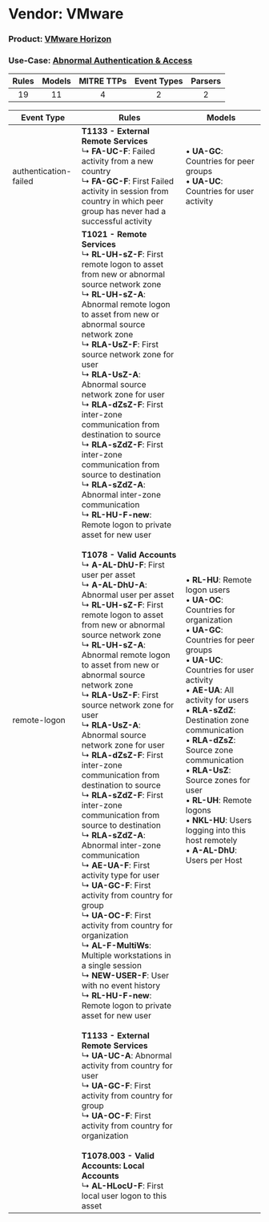 Vendor: VMware
==============
### Product: [VMware Horizon](../ds_vmware_vmware_horizon.md)
### Use-Case: [Abnormal Authentication & Access](../../../../UseCases/uc_abnormal_authentication_&_access.md)

| Rules | Models | MITRE TTPs | Event Types | Parsers |
|:-----:|:------:|:----------:|:-----------:|:-------:|
|  19   |   11   |     4      |      2      |    2    |

| Event Type            | Rules                                                                                                                                                                                                                                                                                                                                                                                                                                                                                                                                                                                                                                                                                                                                                                                                                                                                                                                                                                                                                                                                                                                                                                                                                                                                                                                                                                                                                                                                                                                                                                                                                                                                                                                                                                                                                                                                                                                                                                                                                                                                                                        | Models                                                                                                                                                                                                                                                                                                                                                                                                                                                                                                            |
| --------------------- | ------------------------------------------------------------------------------------------------------------------------------------------------------------------------------------------------------------------------------------------------------------------------------------------------------------------------------------------------------------------------------------------------------------------------------------------------------------------------------------------------------------------------------------------------------------------------------------------------------------------------------------------------------------------------------------------------------------------------------------------------------------------------------------------------------------------------------------------------------------------------------------------------------------------------------------------------------------------------------------------------------------------------------------------------------------------------------------------------------------------------------------------------------------------------------------------------------------------------------------------------------------------------------------------------------------------------------------------------------------------------------------------------------------------------------------------------------------------------------------------------------------------------------------------------------------------------------------------------------------------------------------------------------------------------------------------------------------------------------------------------------------------------------------------------------------------------------------------------------------------------------------------------------------------------------------------------------------------------------------------------------------------------------------------------------------------------------------------------------------ | ----------------------------------------------------------------------------------------------------------------------------------------------------------------------------------------------------------------------------------------------------------------------------------------------------------------------------------------------------------------------------------------------------------------------------------------------------------------------------------------------------------------- |
| authentication-failed | <b>T1133 - External Remote Services</b><br> ↳ <b>FA-UC-F</b>: Failed activity from a new country<br> ↳ <b>FA-GC-F</b>: First Failed activity in session from country in which peer group has never had a successful activity                                                                                                                                                                                                                                                                                                                                                                                                                                                                                                                                                                                                                                                                                                                                                                                                                                                                                                                                                                                                                                                                                                                                                                                                                                                                                                                                                                                                                                                                                                                                                                                                                                                                                                                                                                                                                                                                                 |  • <b>UA-GC</b>: Countries for peer groups<br> • <b>UA-UC</b>: Countries for user activity                                                                                                                                                                                                                                                                                                                                                                                                                        |
| remote-logon          | <b>T1021 - Remote Services</b><br> ↳ <b>RL-UH-sZ-F</b>: First remote logon to asset from new or abnormal source network zone<br> ↳ <b>RL-UH-sZ-A</b>: Abnormal remote logon to asset from new or abnormal source network zone<br> ↳ <b>RLA-UsZ-F</b>: First source network zone for user<br> ↳ <b>RLA-UsZ-A</b>: Abnormal source network zone for user<br> ↳ <b>RLA-dZsZ-F</b>: First inter-zone communication from destination to source<br> ↳ <b>RLA-sZdZ-F</b>: First inter-zone communication from source to destination<br> ↳ <b>RLA-sZdZ-A</b>: Abnormal inter-zone communication<br> ↳ <b>RL-HU-F-new</b>: Remote logon to private asset for new user<br><br><b>T1078 - Valid Accounts</b><br> ↳ <b>A-AL-DhU-F</b>: First user per asset<br> ↳ <b>A-AL-DhU-A</b>: Abnormal user per asset<br> ↳ <b>RL-UH-sZ-F</b>: First remote logon to asset from new or abnormal source network zone<br> ↳ <b>RL-UH-sZ-A</b>: Abnormal remote logon to asset from new or abnormal source network zone<br> ↳ <b>RLA-UsZ-F</b>: First source network zone for user<br> ↳ <b>RLA-UsZ-A</b>: Abnormal source network zone for user<br> ↳ <b>RLA-dZsZ-F</b>: First inter-zone communication from destination to source<br> ↳ <b>RLA-sZdZ-F</b>: First inter-zone communication from source to destination<br> ↳ <b>RLA-sZdZ-A</b>: Abnormal inter-zone communication<br> ↳ <b>AE-UA-F</b>: First activity type for user<br> ↳ <b>UA-GC-F</b>: First activity from country for group<br> ↳ <b>UA-OC-F</b>: First activity from country for organization<br> ↳ <b>AL-F-MultiWs</b>: Multiple workstations in a single session<br> ↳ <b>NEW-USER-F</b>: User with no event history<br> ↳ <b>RL-HU-F-new</b>: Remote logon to private asset for new user<br><br><b>T1133 - External Remote Services</b><br> ↳ <b>UA-UC-A</b>: Abnormal activity from country for user<br> ↳ <b>UA-GC-F</b>: First activity from country for group<br> ↳ <b>UA-OC-F</b>: First activity from country for organization<br><br><b>T1078.003 - Valid Accounts: Local Accounts</b><br> ↳ <b>AL-HLocU-F</b>: First local user logon to this asset |  • <b>RL-HU</b>: Remote logon users<br> • <b>UA-OC</b>: Countries for organization<br> • <b>UA-GC</b>: Countries for peer groups<br> • <b>UA-UC</b>: Countries for user activity<br> • <b>AE-UA</b>: All activity for users<br> • <b>RLA-sZdZ</b>: Destination zone communication<br> • <b>RLA-dZsZ</b>: Source zone communication<br> • <b>RLA-UsZ</b>: Source zones for user<br> • <b>RL-UH</b>: Remote logons<br> • <b>NKL-HU</b>: Users logging into this host remotely<br> • <b>A-AL-DhU</b>: Users per Host |
